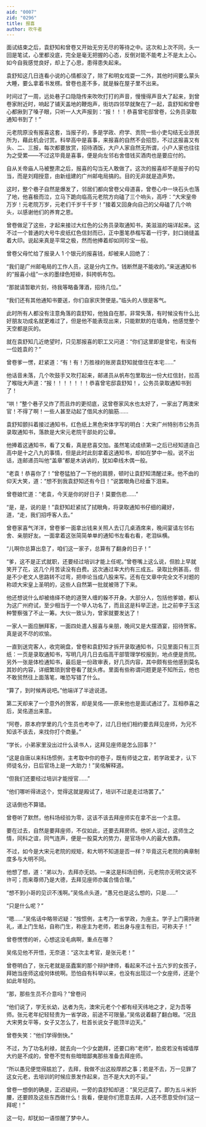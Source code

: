 ```yaml
---
aid: "0007"
zid: "0296"
title: 报喜
author: 吹牛者
---
```


面试结束之后，袁舒知和曾卷又开始无穷无尽的等待之中。这次和上次不同，头一回是笔试，心里都没底，完全是毫无把握的心态，反倒对能不能考上不是太上心。如今自我感觉良好，却上了心思，患得患失起来。

袁舒知这几日连看小说的心情都没了，除了和明女戏耍一二外，其他时间要么蒙头大睡，要么拿着书发楞。曾卷也差不多，就是躲在屋子里不出来。

时间过了一周，远处巷子口隐隐传来吹吹打打的声音，慢慢得声音大了起来，到曾卷家附近时，响起了铺天盖地的鞭炮声，街坊四邻早就聚在了一起，袁舒知和曾卷心都揪到了嗓子眼，只听一人大声报到：“报！！！恭喜曾宅邸曾卷，公务员录取通知书到了！”

元老院原没有报喜这套，当报子的，多是学政、府学、贡院一些小吏勾结无业游民所为，藉此机会讨赏。科举高中是喜事，来报喜的自然不会招怨，不过这报喜又有头、二、三报，每次都要放赏，招待酒饭，大户人家自然无所谓，小户人家也往往为之受累――不过这毕竟是喜事，便是向左邻右舍借钱买酒肉也是要应付的。

自从关帝庙人马被整肃之后，报喜的勾当无人敢做了。这次的报喜却不是报子的勾当，而是刘翔授意，由新组建的广州邮电局搞的。目的无非就是造声势。

这时，整个巷子自然是爆发了，邻居们都向曾卷父母道喜，曾卷心中一块石头也落了地，他喜极而泣，立马下跪向临高元老院方向磕了三个响头，高呼：“大宋皇帝万岁！元老院万岁，元老们千岁千千岁！”接着又回身向自己的父母磕了几个响头，以感谢他们的养育之恩。

曾卷做足了这些，才起来接过大红色的公务员录取通知书，美滋滋的端详起来。这不过一个普通的大号牛皮纸红色信封而已，正中墨笔恭楷写着一行字，封口骑缝盖着大印。说起来真是平常之极，然而他捧着却如同珍宝一般。

曾卷父母忙给了报录人 1 个银元的报喜钱，却被来人回绝了：

“我们是广州邮电局的工作人员，这是分内工作。钱断然是不能收的。”来送通知书的“报喜小组”一水的墨绿色短褂，斜挎帆布包。

“那就请暂歇片刻，待我等略备薄酒，招待几位。”

“我们还有其他通知书要送，你们自家庆贺便是。”临头的人很是客气。

此时所有人都没有注意角落的袁舒知，他独自在那，非常失落，有时候没有什么比好朋友功成名就更难过了，但是他不能表现出来，只能默默的在墙角，他感觉整个天空都是灰的。

就在袁舒知几近绝望时，只见那报喜的职工又问道：“你们这里即是曾宅，有没有一位姓袁的？”

曾卷爹一愣，赶紧道：“有！有！万胜禄的账房袁舒知就借住在本宅……”

他话音未落，几个吹鼓手又吹打起来，邮递员从帆布包里取出一份大红信封，拉高了喉咙大声道：“报！！！！！！！恭喜曾宅邸袁舒知！，公务员录取通知书到了！

“哄！”整个巷子又炸了而且炸的更彻底，这曾卷家风水也太好了，一家出了两澳宋官！不得了啊！一些人甚至动起了借风水的脑筋……

袁舒知颤抖着接过通知书，红色纸上黑色宋体字写的明白：大宋广州特别市公务员录取通知书，落款是大宋元老院干部处的公章。

他捧着这通知书，看了又看，真是悲喜交加。虽然笔试成绩第一之后已经知道自己高中是十之八九的事情，但是此时此刻拿着这通知书，却如在梦中一般。说不出话，连邮递员叫他“盖章”都是木讷讷的，犹如牵线木偶一般。

“老袁！恭喜你了！”曾卷猛拍了一下他的肩膀，顿时让袁舒知清醒过来。他不由的仰天大笑，道：“想不到我袁舒知还有今日！”说罢眼角已经垂下泪来。

曾卷娘忙道：“老袁，今天是你的好日子！莫要伤悲……”

“是，是，说的是！”袁舒知赶紧拭了拭眼角，将录取通知书仔细的藏好，道，“走，我们招呼客人去。”

曾卷家喜气洋洋，曾卷爹一面拿出钱来关照人去订几桌酒席来，晚间宴请左邻右舍、亲朋好友。一面拿着这张简简单单的通知书左看右看，老泪纵横。

“儿啊你总算出息了，咱们这一家子，总算有了翻身的日子！”

“爹，这不是正式就职，还要经过培训才能上任呢。”曾卷嘴上这么说，但脸上早就笑开了花，这几个月苦读没有白费。这次通过率大约有三成五。录取比例甚高，但是不少老文人思路转不过弯，把申论当成八股来写。还有在文章中完全文不对题的称颂大宋皇上圣明的，这些人自然第一批就被筛了下来。

他还想说什么却被络绎不绝的道贺人缠的躲不开身。大部分人，包括他爹娘，都认为这广州府试，至少相当于一个举人功名了，而且这是科举正途，比之前李子玉这种警察强了不止一筹。大伙一致认为，曾家就要发达了！

一家人一面应酬拜客，一面四处遣人报喜与亲朋，晚间又是大摆酒宴，招待贺客。真是说不尽的欢愉。

一直到送完客人，收完碗盘，曾卷和袁舒知才拆开录取通知书，只见里面只有三页纸：一页是录取通知书，写明几月几日去临高干部管理学校报到，地点便是贡院。另外一张是体检通知书，最后是一份政审表，好几页内容，其中颇有些他感到莫名其妙的内容，详细繁琐到曾卷看了就头疼。里面有些称谓问题更是不知所云，他也不敢贸然往上面落笔，唯恐写错了什么。

“算了，到时候再说吧。”他端详了半途说道。

第二天却来了一个意外的贺客，却是吴佲――原来他也是面试通过了。互相恭喜之后，吴佲道出来意。

“阿卷，原本府学里的几个生员也考中了，过几日他们相约要去拜见座师，为兄不知该不该去，来找你打个商量。”

“学长，小弟家里没出过什么读书人，这拜见座师是怎么回事？”

“这是自唐以来科场惯例，主考取中你的卷子，既有师徒之宜，若学政爱才，认下师徒名分，日后官场上是一大助力！”吴佲解释道。

“但我们还要经过培训才能授官……”

“他们哪听得进这个，觉得这就是殿试了，培训不过是走过场罢了。”

这话倒也不算错。

曾卷听了默然，他科场经验为零，这该不该去拜座师实在拿不出一个主意。

要在过去，自然是要拜座师，不仅如此，还要去拜房师。他听人说过，这师生之情，同科之谊，同气连声，便是一股莫大的势力，是官场中人的最大依靠。

不过，如今是大宋元老院的规矩，和大明不知道是否一样？毕竟这元老院的典章制度多与大明不同。

他想了想，道：“弟以为，去拜亦无妨。一来这是科场旧例，元老院亦无明文说不许可；而来尊师乃是大德，去拜见座师亦属合情合理。”

“想不到小哥的见识不浅啊。”吴佲点头道，“愚兄也是这么想的，只是……”

“只是什么呢？”

“嗯……”吴佲话中略带迟疑：“按惯例，主考乃一省学政，为座主。学子上门需持谢礼，递上门生帖，自称门生，称座主为老师，若出身与座主有旧，可称夫子！”

曾卷愣愣的听，心想这没毛病啊，重点在哪？

吴佲见他不开悟，无奈道：“这次主考官，是张元老！”

曾卷明白了，张元老就是巫蠹案的那个辩护律师，看起来不过十五六岁的女孩子，拜她当座师这成何体统啊。恐怕自有科举以来，也没有出现过一个女座师，还是个如此年轻的。

“那，那些生员不介意吗？”曾卷问

“他们说了，学无长幼，达者为先，澳宋元老个个都有经天纬地之才，足为吾等师。张元老年纪轻轻贵为一省学政，前途不可限量。”吴佲说着翻了翻白眼。“况且大宋男女平等，女子又怎么了，杜首长说女子能顶半边天。”

曾卷失笑：“他们学得倒快。”

不过，为了功名利禄，就去向一个少女跪拜，还要口称“老师”，脸皮若没有城墙厚大约是不成的，曾卷不觉有些暗暗鄙夷那些准备去拜座师。

“所以愚兄便觉得尴尬了，去拜，我做不出这般厚颜之事；若是不去，万一见罪了这女元老，去培训的时候应景发作起来，岂不是大大的不妥。”

曾卷一想倒的确是，正迟疑间，一旁的袁舒知却道：“吴兄迂腐了。即为五斗米折腰，还要顾及这些东西做什么！我看，便是你们愿意去拜，人还不愿意受你们这一拜呢！”

这一句，却犹如一语惊醒了梦中人。
